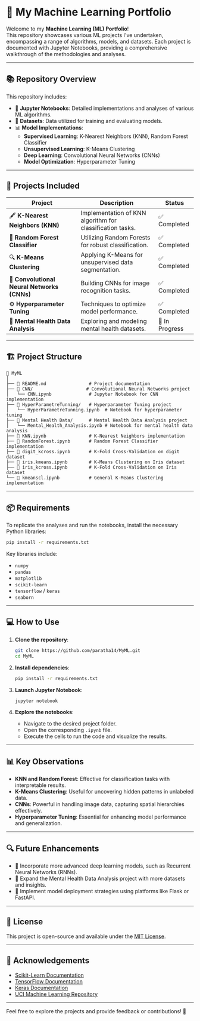# 🤖 My Machine Learning Portfolio

Welcome to my **Machine Learning (ML) Portfolio**!  
This repository showcases various ML projects I've undertaken, encompassing a range of algorithms, models, and datasets. Each project is documented with Jupyter Notebooks, providing a comprehensive walkthrough of the methodologies and analyses.

---

## 📚 **Repository Overview**

This repository includes:

- 📓 **Jupyter Notebooks**: Detailed implementations and analyses of various ML algorithms.
- 📁 **Datasets**: Data utilized for training and evaluating models.
- 📊 **Model Implementations**:
  - **Supervised Learning**: K-Nearest Neighbors (KNN), Random Forest Classifier
  - **Unsupervised Learning**: K-Means Clustering
  - **Deep Learning**: Convolutional Neural Networks (CNNs)
  - **Model Optimization**: Hyperparameter Tuning

---

## 🚀 **Projects Included**

| Project | Description | Status |
|---------|-------------|--------|
| 🖋️ **K-Nearest Neighbors (KNN)** | Implementation of KNN algorithm for classification tasks. | ✅ Completed |
| 🌳 **Random Forest Classifier** | Utilizing Random Forests for robust classification. | ✅ Completed |
| 🔍 **K-Means Clustering** | Applying K-Means for unsupervised data segmentation. | ✅ Completed |
| 🧠 **Convolutional Neural Networks (CNNs)** | Building CNNs for image recognition tasks. | ✅ Completed |
| ⚙️ **Hyperparameter Tuning** | Techniques to optimize model performance. | ✅ Completed |
| 🧠 **Mental Health Data Analysis** | Exploring and modeling mental health datasets. | 🔄 In Progress |

---

## 🏗️ **Project Structure**

```
📂 MyML
│
├── 📄 README.md                # Project documentation
├── 📁 CNN/                    # Convolutional Neural Networks project
│   └── CNN.ipynb              # Jupyter Notebook for CNN implementation
├── 📁 HyperParametreTunning/   # Hyperparameter Tuning project
│   └── HyperParametreTunning.ipynb  # Notebook for hyperparameter tuning
├── 📁 Mental Health Data/      # Mental Health Data Analysis project
│   └── Mental_Health_Analysis.ipynb # Notebook for mental health data analysis
├── 📄 KNN.ipynb                # K-Nearest Neighbors implementation
├── 📄 RandomForest.ipynb       # Random Forest Classifier implementation
├── 📄 digit_kcross.ipynb       # K-Fold Cross-Validation on digit dataset
├── 📄 iris.kmeans.ipynb        # K-Means Clustering on Iris dataset
├── 📄 iris_kcross.ipynb        # K-Fold Cross-Validation on Iris dataset
└── 📄 kmeanscl.ipynb           # General K-Means Clustering implementation
```

---

## 📦 **Requirements**

To replicate the analyses and run the notebooks, install the necessary Python libraries:

```bash
pip install -r requirements.txt
```

Key libraries include:
- `numpy`
- `pandas`
- `matplotlib`
- `scikit-learn`
- `tensorflow` / `keras`
- `seaborn`

---

## 💻 **How to Use**

1. **Clone the repository**:
   ```bash
   git clone https://github.com/paratha14/MyML.git
   cd MyML
   ```

2. **Install dependencies**:
   ```bash
   pip install -r requirements.txt
   ```

3. **Launch Jupyter Notebook**:
   ```bash
   jupyter notebook
   ```

4. **Explore the notebooks**:
   - Navigate to the desired project folder.
   - Open the corresponding `.ipynb` file.
   - Execute the cells to run the code and visualize the results.

---

## 📊 **Key Observations**

- **KNN and Random Forest**: Effective for classification tasks with interpretable results.
- **K-Means Clustering**: Useful for uncovering hidden patterns in unlabeled data.
- **CNNs**: Powerful in handling image data, capturing spatial hierarchies effectively.
- **Hyperparameter Tuning**: Essential for enhancing model performance and generalization.

---

## 🔍 **Future Enhancements**

- 📌 Incorporate more advanced deep learning models, such as Recurrent Neural Networks (RNNs).
- 📌 Expand the Mental Health Data Analysis project with more datasets and insights.
- 📌 Implement model deployment strategies using platforms like Flask or FastAPI.

---

## 📜 **License**

This project is open-source and available under the [MIT License](LICENSE).

---

## 🙌 **Acknowledgements**

- [Scikit-Learn Documentation](https://scikit-learn.org/stable/)
- [TensorFlow Documentation](https://www.tensorflow.org/api_docs)
- [Keras Documentation](https://keras.io/)
- [UCI Machine Learning Repository](https://archive.ics.uci.edu/ml/index.php)

---

Feel free to explore the projects and provide feedback or contributions! 🚀
